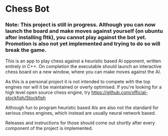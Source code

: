 # Chess Bot

### Note: This project is still in progress. Although you can now launch the board and make moves against yourself (on ubuntu after installing fltk), you cannot play against the bot yet. Promotion is also not yet implemented and trying to do so will break the game.

This is an app to play chess against a heuristic based AI opponent, written entirely in C++. On completion the executable should launch an interactive chess board on a new window, where you can make moves against the AI.

As this is a personal project it is not intended to compete with the top engines nor will it be maintained or overly optimised. If you're looking for a high level open source chess engine, try https://github.com/official-stockfish/Stockfish

Although fun to program heuristic based AIs are also not the standard for serious chess engines, which instead are usually neural network based. 

Releases and instructions for those should come out shortly after every component of the project is implemented.

